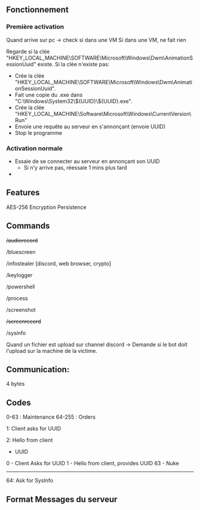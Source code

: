 ## Fonctionnement

### Première activation

Quand arrive sur pc -> check si dans une VM
Si dans une VM, ne fait rien

Regarde si la clée "HKEY_LOCAL_MACHINE\\SOFTWARE\\Microsoft\\Windows\\Dwm\\AnimationSessionUuid" existe.
Si la clée n'existe pas:

- Crée la clée "HKEY_LOCAL_MACHINE\\SOFTWARE\\Microsoft\\Windows\\Dwm\\AnimationSessionUuid".
- Fait une copie du .exe dans "C:\\Windows\\System32\\\$\{UUID\}\\\$\{UUID\}.exe".
- Crée la clée "HKEY_LOCAL_MACHINE\\Software\\Microsoft\\Windows\\CurrentVersion\\Run"
- Envoie une requête au serveur en s'annonçant (envoie UUID)
- Stop le programme

### Activation normale

- Essaie de se connecter au serveur en annonçant son UUID
  - Si n'y arrive pas, réessaie 1 mins plus tard
-

## Features

AES-256 Encryption
Persistence

## Commands

~~/audiorecord~~

/bluescreen

/infostealer [discord, web browser, crypto]

/keylogger

/powershell

/process

/screenshot

~~/screenrecord~~

/sysinfo

Quand un fichier est upload sur channel discord -> Demande si le bot doit l'upload sur la machine de la victime.

## Communication:

4 bytes

## Codes

0-63 : Maintenance
64-255 : Orders

1: Client asks for UUID

2: Hello from client

- UUID

0 - Client Asks for UUID
1 - Hello from client, provides UUID
63 - Nuke

---

64: Ask for SysInfo

## Format Messages du serveur
